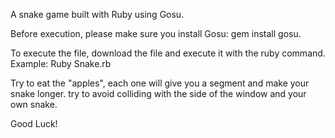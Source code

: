 A snake game built with Ruby using Gosu. 

Before execution, please make sure you install Gosu: gem install gosu. 

To execute the file, download the file and execute it with the ruby command.  Example: Ruby Snake.rb

Try to eat the "apples", each one will give you a segment and make your snake longer.  try to avoid colliding with the side of the window and your own snake. 

Good Luck!
